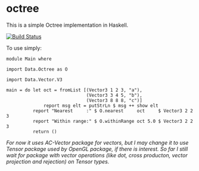 octree
======
This is a simple Octree implementation in Haskell.

[![Build Status](https://api.travis-ci.org/mgajda/octree.png?branch=master)](https://api.travis-ci.org/mgajda/octree.png)

To use simply:

~~~ {.haskell}
module Main where

import Data.Octree as O

import Data.Vector.V3

main = do let oct = fromList [(Vector3 1 2 3, "a"),
                              (Vector3 3 4 5, "b"),
                              (Vector3 8 8 8, "c")]
              report msg elt = putStrLn $ msg ++ show elt
          report "Nearest     :" $ O.nearest     oct     $ Vector3 2 2 3
          report "Within range:" $ O.withinRange oct 5.0 $ Vector3 2 2 3
          return ()
~~~

*For now it uses AC-Vector package for vectors, but I may change it to use Tensor package used by OpenGL package, if there is interest.*
*So far I still wait for package with vector operations (like dot, cross producton, vector projection and rejection) on Tensor types.*

